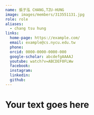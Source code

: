 ```yaml
---
name: 張子泓 CHANG,TZU-HUNG
image: images/members/313551131.jpg 
role: role
aliases:
  - chang tsu hung
links:
  home-page: https://example.com/
  email: example@cs.nycu.edu.tw
  phone: 
  orcid: 0000-0000-0000-000
  google-scholar: abcdefgAAAAJ
  youtube: watch?v=ABCDEF0FLWw
  facebook:
  instagram:
  linkedin:
  github:
---
```

# Your text goes here
